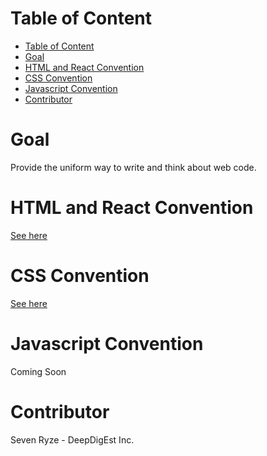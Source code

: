 # Table of Content

- [Table of Content](#table-of-content)
- [Goal](#goal)
- [HTML and React Convention](#html-and-react-convention)
- [CSS Convention](#css-convention)
- [Javascript Convention](#javascript-convention)
- [Contributor](#contributor)

# Goal

Provide the uniform way to write and think about web code.

# HTML and React Convention

[See here](./html.md)

# CSS Convention

[See here](./css.md)

# Javascript Convention

Coming Soon

# Contributor

Seven Ryze - DeepDigEst Inc.
